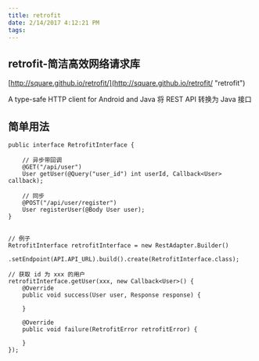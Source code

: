 ```yaml
---
title: retrofit
date: 2/14/2017 4:12:21 PM 
tags:
---
```

## retrofit-简洁高效网络请求库 ##
[http://square.github.io/retrofit/](http://square.github.io/retrofit/ "retrofit")

A type-safe HTTP client for Android and Java
将 REST API 转换为 Java 接口
## 简单用法 ##

	public interface RetrofitInterface {
	
	    // 异步带回调
	    @GET("/api/user")
	    User getUser(@Query("user_id") int userId, Callback<User> callback);
	
	    // 同步
	    @POST("/api/user/register")
	    User registerUser(@Body User user);
	}
	
	
	// 例子
	RetrofitInterface retrofitInterface = new RestAdapter.Builder()
	            .setEndpoint(API.API_URL).build().create(RetrofitInterface.class);
	
	// 获取 id 为 xxx 的用户
	retrofitInterface.getUser(xxx, new Callback<User>() {
	    @Override
	    public void success(User user, Response response) {
	
	    }
	
	    @Override
	    public void failure(RetrofitError retrofitError) {
	
	    }
	});
